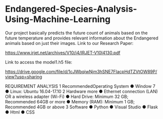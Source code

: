 # Endangered-Species-Analysis-Using-Machine-Learning
 Our project basically predicts the future count of animals based on the future temperature and provides relevant  information about the Endangered animals based on just their images. 
Link to our Research Paper:

https://www.irjet.net/archives/V10/i4/IRJET-V10I4130.pdf


Link to access the model1.h5 file:

https://drive.google.com/file/d/1cJWbqiwNjm3hSNE7FIacpHdTZVtOW89P/view?usp=sharing

REQUIREMENT ANALYSIS
1 RecommendedOperating System
● Window 7
● Linux: Ubuntu 16.04-17.10
2 Hardware
more
● Ethernet connection (LAN) OR a wireless 
adapter (Wi-Fi)
● Hard Drive: Minimum 32 GB;
Recommended 64GB or more
● Memory (RAM): Minimum 1 GB;
Recommended 4GB or above
3 Software
● Python
● Visual Studio
● Flask
● Html
● CSS
